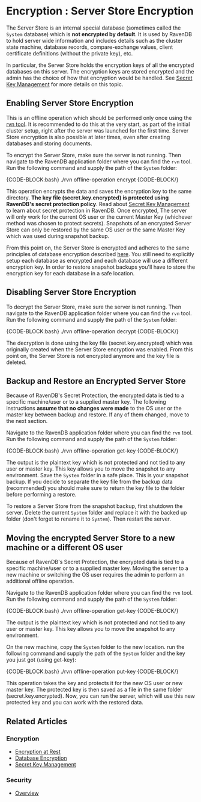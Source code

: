 # Encryption : Server Store Encryption

The Server Store is an internal special database (sometimes called the `System` database) which is **not encrypted by default**. 
It is used by RavenDB to hold server wide information and includes details such as the cluster state machine, database records, 
compare-exchange values, client certificate definitions (without the private key), etc.

In particular, the Server Store holds the encryption keys of all the encrypted databases on this server. The encryption
keys are stored encrypted and the admin has the choice of how that encryption would be handled. 
See [Secret Key Management](../../../server/security/encryption/secret-key-management) for more details on this topic.

## Enabling Server Store Encryption

This is an offline operation which should be performed only once using the [rvn tool](../../../server/administration/cli). 
It is recommended to do this at the very start, as part of the initial cluster setup, right after the server was launched for the first time.
Server Store encryption is also possible at later times, even after creating databases and storing documents.

To encrypt the Server Store, make sure the server is not running. Then navigate to the RavenDB application folder where you can find the `rvn` tool. 
Run the following command and supply the path of the `System` folder:

{CODE-BLOCK:bash}
./rvn offline-operation encrypt <path-to-system-dir>
{CODE-BLOCK/}

This operation encrypts the data and saves the encryption key to the same directory.
**The key file (secret.key.encrypted) is protected using RavenDB's secret protection policy**. Read about 
[Secret Key Management](../../../server/security/encryption/secret-key-management) to learn about secret protection in RavenDB.
Once encrypted, The server will only work for the current OS user or the current Master Key (whichever method was chosen to protect secrets). 
Snapshots of an encrypted Server Store can only be restored by the same OS user or the same Master Key which was used during snapshot backup.

From this point on, the Server Store is encrypted and adheres to the same principles of database encryption described 
[here](../../../server/security/encryption/encryption-at-rest#how-does-it-work). You still need to explicitly setup each database as encrypted
and each database will use a different encryption key. In order to restore snapshot backups you'll have to store the encryption key for each
database in a safe location.

## Disabling Server Store Encryption

To decrypt the Server Store, make sure the server is not running. Then navigate to the RavenDB application folder where you can find the `rvn` tool. 
Run the following command and supply the path of the `System` folder:

{CODE-BLOCK:bash}
./rvn offline-operation decrypt <path-to-system-dir>
{CODE-BLOCK/}

The decryption is done using the key file (secret.key.encrypted) which was originally created when the Server Store encryption was enabled.
From this point on, the Server Store is not encrypted anymore and the key file is deleted.

## Backup and Restore an Encrypted Server Store

Because of RavenDB's Secret Protection, the encrypted data is tied to a specific machine/user or to a supplied master key. 
The following instructions **assume that no changes were made** to the OS user or the master key between backup and restore. 
If any of them changed, move to the next section.

Navigate to the RavenDB application folder where you can find the `rvn` tool. Run the following command and supply the path of the `System` folder:

{CODE-BLOCK:bash}
./rvn offline-operation get-key <path-to-system-dir>
{CODE-BLOCK/}

The output is the plaintext key which is not protected and not tied to any user or master key. This key allows you to move the snapshot to any environment. 
Save the `System` folder in a safe place. This is your snapshot backup. If you decide to separate the key file from the backup data (recommended) you should 
make sure to return the key file to the folder before performing a restore.

To restore a Server Store from the snapshot backup, first shutdown the server. 
Delete the current `System` folder and replace it with the backed up folder (don't forget to rename it to `System`).
Then restart the server.

## Moving the encrypted Server Store to a new machine or a different OS user

Because of RavenDB's Secret Protection, the encrypted data is tied to a specific machine/user or to a supplied master key. 
Moving the server to a new machine or switching the OS user requires the admin to perform an additional offline operation.

Navigate to the RavenDB application folder where you can find the `rvn` tool. Run the following command and supply the path of the `System` folder:

{CODE-BLOCK:bash}
./rvn offline-operation get-key <path-to-system-dir>
{CODE-BLOCK/}

The output is the plaintext key which is not protected and not tied to any user or master key. This key allows you to move the snapshot to any environment. 


On the new machine, copy the `System` folder to the new location. 
run the following command and supply the path of the `System` folder and the key you just got (using get-key):

{CODE-BLOCK:bash}
./rvn offline-operation put-key <path-to-system-dir> <base64-plaintext-key>
{CODE-BLOCK/}

This operation takes the key and protects it for the new OS user or new master key. 
The protected key is then saved as a file in the same folder (secret.key.encrypted).
Now, you can run the server, which will use this new protected key and you can work with the restored data.

## Related Articles

### Encryption

- [Encryption at Rest](../../../server/security/encryption/encryption-at-rest)
- [Database Encryption](../../../server/security/encryption/database-encryption)
- [Secret Key Management](../../../server/security/encryption/secret-key-management)

### Security

- [Overview](../../../server/security/overview)
